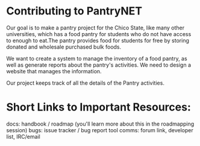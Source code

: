 
# Contributing to PantryNET

Our goal is to make a pantry project for the Chico State, like many other universities, which has a food pantry for students who do not have access to enough to eat.The pantry provides food for students for free by storing donated and wholesale purchased bulk foods.

We want to create a system to manage the inventory of a food pantry, as well as generate reports about the pantry's activities. We need to design a website that manages the information.

Our project keeps track of all the details of the Pantry activities.

# Short Links to Important Resources:
   docs: handbook / roadmap (you'll learn more about this in the roadmapping session)
   bugs: issue tracker / bug report tool
   comms: forum link, developer list, IRC/email
